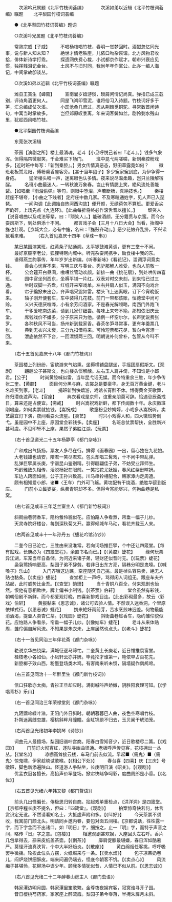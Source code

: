 <!-- { "loadSidebar": true } -->
　　　次溪吟兄属题《北平竹枝词荟编》 
　　　次溪如弟以近辑《北平竹枝词荟编》瞩题 
　　北平梨园竹枝词荟编 

　　●《北平梨园竹枝词荟编》题词 

　　○次溪吟兄属题《北平竹枝词荟编》 

　　常熟宗威【子威】 
　　不唱杨枝唱竹枝，春明一觉梦回时。酒酣忽忆同光事，说与新人知未知？ 
　　絶世才情老铁崖，儿侬口吻杂诙谐。北方风物君收拾，俳体新诗学打乖。 
　　探遗网佚费心裁，小试都京作赋才。朝市兴衰应见惯，独挥残泪记金台。 
　　土风不与旧时同，我尚年年作寓公。此亦一编人海记，中间掌故卽谈丛。 

　　○次溪如弟以近辑《北平竹枝词荟编》瞩题 

　　潍县王篔生【蟫斋】 
　　宣南曩岁嬉游惯，琐屑闲情记尚真。弹指已成三载别，评诗角酒更何人。 
　　同是飞鸿印雪泥，谁将俗习入诗题。竹枝词好多于笋，汇总编成仗次溪。 
　　小刧沧桑几庶过，忍从荆棘觅铜驼。寻常数首闲诗句，中寓当时掌故多。 
　　岂但郊原叹黍离，年来词客鬓如丝。剧怜剩水残山里，犹趁西风唱竹枝。 

　　●北平梨园竹枝词荟编 

　　东莞张次溪辑 

　　茶园【演剧之所】楼上最消魂，老斗【小旦呼悦己者曰『老斗』。】钱多气象浑。但得隔帘微献笑，千金难买下场门。 
　　班中昆弋两嗟嗟，新到秦腔粉戏多。【近时班中每写：『新到秦腔』。】男女传情真恶态，野田草露竟如何？ 
　　徽班老板鬻龙阳，傅粉熏香座客旁。【甚于当年囤子】多少寃家寃到底，为伊争得一身疮。 
　　猛听楼头唱一声，迷离眼色认多情。夜来说尽温柔趣，岂只兰陵解宿酲。 
　　名班小曲最迷人，一转秋波万象春。岂止有情腮上笑，絶风流处善能颦。【如唱至『雨泪偷弹』等句，则眼中堕泪，声若断肠，真絶技也。】 
　　秦楼赶座不堪夸，【小曲之下贱者】定府庄中数几家。不及寒暄通姓字，见人声已入琵琶。 
　　一闻沟调【此调始自热河西沟故】便开颜，无绣荷包不算班。更爱舌尖声韵碎，上场先点《九连环》。【此曲每折将终必作滚舌音以擅长。】 
　　顽笑人【说音唱曲以及戏法等辈，曰：『顽笑人』。】能破酒颜，无分籍贯与京蛮。而今杂耍风斯下，到处俱添十不闲。 
　　都言戏子会【三月十八日大会】当看，抬阁中旛也壮观。【京城大会，必有中旛，名曰：『旛鼓齐动』。】恶少花娘齐乱挤，不兴讼狱看来难。 
　　（右九首见嘉庆十四年《草珠一串》） 

　　某日某园演某班，红黄条子贴通阛。太平锣鼓滩黄调，更有三堂十不闲。 
　　最好京腔李老公，狐狸特聘内城中。听完杂耍闲携手，扁食楼中我的东。 
　　谱得燕兰韵事传，年年岁岁出新编。《听春新咏》《看花记》，滥调浮词竟卖钱。 
　　善会心忧客不来，写明三庆与春台。秃驴那解人难受，也向人前敬一杯。 
　　公会筵开白昼间，嗷嘈丝管动欢颜。新排一曲《桃花扇》，到处哄传四喜班。 
　　园中官坐列西东，坐褥平铺一片红。双表对时交未刻，到来恰已过三通。 
　　坐时双脚一齐盘，红纸开来窄戏单。左右并肩人似玉，满园不向戏台看。 
　　帘子纔掀未出台，齐声唱采震如雷。楼头飞上迷离眼，订下今宵晚饭来。 
　　轴子刚开便套车，车中装得几花枝。前门一带都该账，恒德堂中尚可赊。 
　　义兴天德厌喧哗，小有余芳问酒家。不是春光解领略，南西门外跑飞车。 
　　干爹爱吃南边菜，请到儿家仔细尝。每味上来夸不絶，那知依旧庆云堂。 
　　席钱戏价不嫌多，分子原来只为他。循例一杯空尔尔，长声犹说费张罗。 
　　各种秋风不可当，扬州新到载家香。春茶冬笋寻常事，更有年羹票几张。 
　　典到无衣兴未衰，三分九扣借将来。可怜短票都花尽，暂向今宵漂一回。 
　　泄底依然不下台，一回漂惯两三回。明朝说补何曾补，包管从今呌不来。 

　　（右十五首见嘉庆十八年《都门竹枝词》） 

　　茶园楼上列纷纷，宦欵游来气焰熏。坐褥横铺盘腿坐，手摇团扇假斯文。【观剧】 
　　翩翩公子甚斯文，也向楼头惯解醺。左右玉人肩并倚，不知谁是小郎君。【公子】 
　　时尚黄腔喊似雷，当年昆弋话无媒。而今特重余三胜，年少争传张二奎。【黄腔】 
　　面目何分黑与麻，衣裳总是要豪华。身无百万黄金键，老斗名难买到家。【老斗】 
　　捐班新到快嬉游，戏馆长宵醉不休。博得黄金买歌舞，终归潜夜渡芦沟。【官座】 
　　典衣看戏是京师，谊重亲朋莫可辞。恰遇忌辰斋戒日，算来还是占便宜。【斋戒】 
　　时兴嵩祝戏新鲜，都下传闻数十年。永庆徽班刚唱座，如何卖票就抽钱。【嵩祝成】 
　　歌童粉旦妙娉婷，小戏多从嵩祝听。卖艺最宜灯下演，夜间看耍火流星。【卖艺】 
　　时兴小戏得人和，四大徽班势倒弋。虽是园中不上座，原因堂会彩钱多。【卖座】 
　　名班总仗票帮扶，全胜新兴甚可虞。不见印轩不上座，果然子弟胜江湖。【玩票】 

　　（右十首见道光二十五年杨静亭《都门杂咏》） 

　　广和成出气扬扬，票友人多尽在行。排得《画春园》一出，留心独在九花娘。 
　　大老钱雄也请安，陪君一笑尽君欢。包头却唱三髯戏，十不闲中带乱弹。 
　　乱弹巨擘属长庚，字谱昆山鉴别精。引得翩翩佳子弟，不妨受业拜师生。 
　　巧龄雅致久相传，活脱杨妃在眼前。一笑拈花尤妩媚，春风红紫逊暄妍。 
　　车边人跨面如桃，公子王孙兴致高。川马串铃相配合，韩家潭内走周遭。 
　　颇有相知爱小郎，诸■〈王车〉门外可飞觞。黄坟配有干烧酒，絶胜华筵到饭庄。 
　　门前小立鬓婆娑，纵费青铜却不多。但得今宵能尽兴，何拘曲巷是私窝。 

　　（右七首见咸丰三年芝兰室主人《都门新竹枝词》） 

　　斜街曲巷骋香车，隐约雏伶貌似花。应怕路人争看煞，帘垂一幅子儿纱。 
　　天灵寺院好楼台，每到深秋菊又开。赢得倾城车马动，看花齐载玉人来。 

　　（右两首见咸丰十一年孙丹五《蜨花吟馆诗钞》） 

　　二奎今日已沦亡，三胜由来没准常。若向词场推巨擘，个中还让四箴堂。【每有贴戏，长庚必为《四箴堂程》，余直书名而已。】【〈黄腔〉蜨花】 
　　缘何玩票异江湖，车笼当年自备储。为问近来诸子弟，轻财还似昔时无。【《玩票》蜨花】 
　　袅袅莺娇响更高，梨园子弟不辞劳。若非日出东方亮，隔巷分明是鬼嚎。【《喊嗓子》乐山】 
　　入门齐嚷这边瞧，空座随凭自己挑。最是棹头容易卖，絶无人贴也黏条。【《卖座》蜨花】 
　　查堂柜上一声呼，骂得闲人词组无。跟座车夫齐站起，此时威势比金吾。【《查堂》韵珊】 
　　当十青铜八百全，付来观剧也怡然。恨他有意相欺哄，牌上偏书小制钱。【《茶票》伯轩】 
　　堂会虽然有彩钱，朝朝俗剧不新鲜。而今都爱观灯晚，四喜新排戏目连。【此出彩砌最多，故云〈彩戏〉伯轩】 
　　黄报黏来《思志诚》，诸公可去验人情。不然误入迷香洞，个里原依样式行。【《思志诚》蜨花】 
　　携来絶好雨前芽，苦水烹煎味迥差。何物最能消酒渴，提壶人卖杏仁茶。【《戏园》蜨花】 
　　斜街曲巷趁香车，隐约雏伶貌似花。应怕路人争看杀，帘垂一幅子儿纱。【《像姑车》蜨花】 
　　老斗从来体贴周，雏伶偏自解风流。不知果是朱衣未，上座居然也点头。【《老斗》蜨花】 

　　（右十一首见同治三年伴花斋《都门杂咏》） 

　　艳说京华曲绕梁，满城征逐马蹄忙。二奎黄土长庚老，近日惟推袁富堂。 
　　桂枝老小各如仙，小凤轩云亦并姸。毕竟抡才谁第一，艳侬早占百花先。 
　　新腔梆子效山西，粉墨登场类木鸡。有客南来听未惯，隔墙疑作鹧鸪啼。 

　　（右三首见同治十一年醉里生《都门新竹枝词》） 

　　信口狂歌亦太痴，青衫正旦却应时。满街喊呌声娇嫩，阴胜阳衰理可知。【《学唱青衫》乐山】 

　　（右一首见同治三年荣禄堂刻《都门杂咏》） 

　　九陌鹦啼緑叶滋，正阳门外日斜时。朝朝暮暮巴人曲，夜色空寒唱竹枝。 
　　扑朔迷离雌忽雄，樱桃斜畔月瞳瞳。金缸锦罽不归去，玉贝阑干琥珀笼。 

　　（右两首见光绪初年李姚琴《诗钞》） 

　　词曲元人最擅场，梨园旧谱叶宫商。阳春白雪知音少，近日歌楼尽二簧。【《戏园》】 
　　门前灯火彻宵红，逐队寻幽曲径通。老板呼声传见客，花枝拥出一丛丛。【《堂名》】 
　　凉棚高耸接云楼，车马门前去似流。早起■〈需鬼〉■〈需鬼〉惊鬼啸，伊家趁晓试歌喉。【《相公下处》】 
　　春台喜【四喜】庆【三庆】号徽班，脚色新添遍陜山。怪道游人争贴坐，长庚明日演《昭关》。【《观剧》】 
　　优孟衣冠各擅长，高抬声价罕登场。掀帘快睹争呵彩，度曲周郎是小香。【《名优》】 

　　（右五首见光绪六年韩又黎《都门赘语》） 

　　前头几出怪徧长，倦极思归转自商。拈起戏单重检点，《洪洋洞》是四箴堂。【京都呼程长庚不提名，但曰：『四箴堂』。《观剧》】 
　　拍案惊奇快若何，休言赏识定无讹。不然请看知名士，大抵虚声附和多。【《呌好》】 
　　今天茶票不须收，我寓前门颇北头。明请同乡邀内眷，要包对面五间楼。【京都说话，徃徃露一字，而下字含而不出诸口。如『明日』字，细按之，止一『明』字，而特于声音之间，略传『日』字之意。《包楼》】 
　　相邀观剧甚欢娱，入座回头左右呼。香片几包拿得去，斟来皮纸盖茶壶。【《倒茶》】 
　　靡肩促膝最堪嫌，春日浑如酷暑严。莫怪汗流真浃背，个中大半好趋炎。【《散座》】 
　　黄白绵烟任客挑，呼呼吸罢手微摇。轮挨此位头方摆，火纸燃来与一条。【《卖水烟》】 
　　包子凉羔奶卷儿，闷炉烧饼细酥皮。端来问遍仍端去，怪底今朝客不饥。【《卖点心》】 
　　风流痴子甚堪怜，花柳场中误少年。顾我多情犹似昔，人情已不似从前。【《思志诚》】 

　　（右八首见光绪二十二年醉春山房主人《都门虫语》） 

　　韩家潭边明月圆，韩家潭里笙歌繁。金尊夜夜娱宾客，寂寞谁寻芥子园。 
　　昔日樱桃芍药家，家家座上醉流霞。梨园子弟今零落，半掩朱扉月未斜。 
